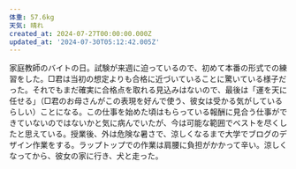 ```yaml
---
体重: 57.6kg
天気: 晴れ
created_at: 2024-07-27T00:00:00.000Z
updated_at: '2024-07-30T05:12:42.005Z'
---
```


家庭教師のバイトの日。試験が来週に迫っているので、初めて本番の形式での練習をした。□君は当初の想定よりも合格に近づいていることに驚いている様子だった。それでもまだ確実に合格点を取れる見込みはないので、最後は「運を天に任せる」（□君のお母さんがこの表現を好んで使う、彼女は受かる気がしているらしい）ことになる。この仕事を始めた頃はもらっている報酬に見合う仕事ができていないのではないかと気に病んでいたが、今は可能な範囲でベストを尽くしたと思えている。授業後、外は危険な暑さで、涼しくなるまで大学でブログのデザイン作業をする。ラップトップでの作業は肩腰に負担がかかって辛い。涼しくなってから、彼女の家に行き、犬と走った。

